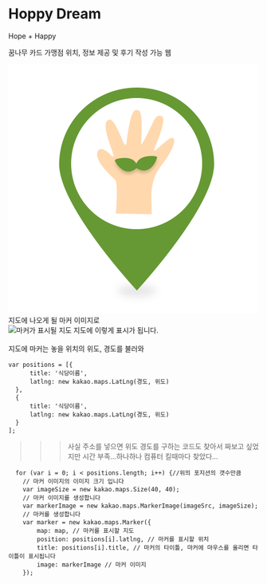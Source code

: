 # Hoppy Dream

Hope + Happy

<p> 꿈나무 카드 가맹점 위치, 정보 제공 및 후기 작성 가능 웹

![지도에 나올 마커](https://github.com/hoppydream/hoppy/blob/master/img/markergreen.png?raw=true "Marker")<br>
지도에 나오게 될 마커 이미지로<br>
![마커가 표시될 지도](https://ifh.cc/g/2o6DlA.jpg?raw=true "Marker")
지도에 이렇게 표시가 됩니다.
<Br><br>
지도에 마커는 놓을 위치의 위도, 경도를 불러와
  ```
  var positions = [{
        title: '식당이름',
        latlng: new kakao.maps.LatLng(경도, 위도)
    },
    {
        title: '식당이름',
        latlng: new kakao.maps.LatLng(경도, 위도)
    }
  ];
```
  >>>사실 주소를 넣으면 위도 경도를 구하는 코드도 찾아서 짜보고 싶었지만 시간 부족...하나하나 컴퓨터 킬때마다 찾았다...
```
  for (var i = 0; i < positions.length; i++) {//위의 포지션의 갯수만큼
    // 마커 이미지의 이미지 크기 입니다
    var imageSize = new kakao.maps.Size(40, 40);
    // 마커 이미지를 생성합니다    
    var markerImage = new kakao.maps.MarkerImage(imageSrc, imageSize);
    // 마커를 생성합니다
    var marker = new kakao.maps.Marker({
        map: map, // 마커를 표시할 지도
        position: positions[i].latlng, // 마커를 표시할 위치
        title: positions[i].title, // 마커의 타이틀, 마커에 마우스를 올리면 타이틀이 표시됩니다
        image: markerImage // 마커 이미지 
    });
 ```
